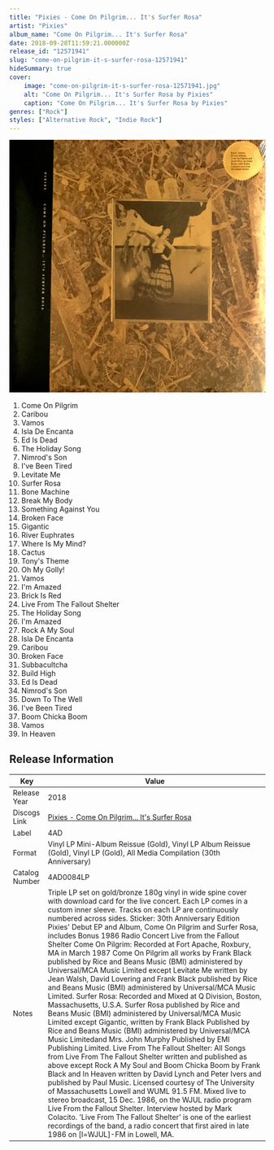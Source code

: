 ```yaml
---
title: "Pixies - Come On Pilgrim... It's Surfer Rosa"
artist: "Pixies"
album_name: "Come On Pilgrim... It's Surfer Rosa"
date: 2018-09-28T11:59:21.000000Z
release_id: "12571941"
slug: "come-on-pilgrim-it-s-surfer-rosa-12571941"
hideSummary: true
cover:
    image: "come-on-pilgrim-it-s-surfer-rosa-12571941.jpg"
    alt: "Come On Pilgrim... It's Surfer Rosa by Pixies"
    caption: "Come On Pilgrim... It's Surfer Rosa by Pixies"
genres: ["Rock"]
styles: ["Alternative Rock", "Indie Rock"]
---
```


![Come On Pilgrim... It's Surfer Rosa by Pixies](come-on-pilgrim-it-s-surfer-rosa-12571941.jpg)

<!-- section break -->

1. Come On Pilgrim
2. Caribou
3. Vamos
4. Isla De Encanta
5. Ed Is Dead
6. The Holiday Song
7. Nimrod's Son
8. I've Been Tired
9. Levitate Me
10. Surfer Rosa
11. Bone Machine
12. Break My Body
13. Something Against You
14. Broken Face
15. Gigantic
16. River Euphrates
17. Where Is My Mind?
18. Cactus
19. Tony's Theme
20. Oh My Golly!
21. Vamos
22. I'm Amazed
23. Brick Is Red
24. Live From The Fallout Shelter
25. The Holiday Song
26. I'm Amazed
27. Rock A My Soul
28. Isla De Encanta
29. Caribou
30. Broken Face
31. Subbacultcha
32. Build High
33. Ed Is Dead
34. Nimrod's Son
35. Down To The Well 
36. I've Been Tired
37. Boom Chicka Boom
38. Vamos
39. In Heaven

<!-- section break -->





## Release Information
|  Key           | Value                                                |
| ---------------| ---------------------------------------------------- |
| Release Year   | 2018                                   |
| Discogs Link   | [Pixies - Come On Pilgrim... It's Surfer Rosa](https://www.discogs.com/release/12571941-Pixies-Come-On-Pilgrim-Its-Surfer-Rosa) |
| Label          | 4AD |
| Format         | Vinyl LP Mini-Album Reissue (Gold), Vinyl LP Album Reissue (Gold), Vinyl LP (Gold), All Media Compilation (30th Anniversary) |
| Catalog Number | 4AD0084LP |
| Notes | Triple LP set on gold/bronze 180g vinyl in wide spine cover with download card for the live concert. Each LP comes in a custom inner sleeve. Tracks on each LP are continuously numbered across sides.  Sticker: 30th Anniversary Edition Pixies' Debut EP and Album, Come On Pilgrim and Surfer Rosa, includes Bonus 1986 Radio Concert Live from the Fallout Shelter  Come On Pilgrim: Recorded at Fort Apache, Roxbury, MA in March 1987 Come On Pilgrim all works by Frank Black published by Rice and Beans Music (BMI) administered by Universal/MCA Music Limited except Levitate Me written by Jean Walsh, David Lovering and Frank Black published by Rice and Beans Music (BMI) administered by Universal/MCA Music Limited.  Surfer Rosa: Recorded and Mixed at Q Division, Boston, Massachusetts, U.S.A. Surfer Rosa published by Rice and Beans Music (BMI) administered by Universal/MCA Music Limited except Gigantic, written by Frank Black Published by Rice and Beans Music (BMI) administered by Universal/MCA Music Limitedand Mrs. John Murphy Published by EMI Publishing Limited.  Live From The Fallout Shelter: All Songs from Live From The Fallout Shelter written and published as above except Rock A My Soul and Boom Chicka Boom by Frank Black and In Heaven written by David Lynch and Peter Ivers and published by Paul Music. Licensed courtesy of The University of Massachusetts Lowell and WUML 91.5 FM. Mixed live to stereo broadcast, 15 Dec. 1986, on the WJUL radio program Live From the Fallout Shelter. Interview hosted by Mark Colacito.  'Live From The Fallout Shelter' is one of the earliest recordings of the band, a radio concert that first aired in late 1986 on [l=WJUL]-FM in Lowell, MA. |